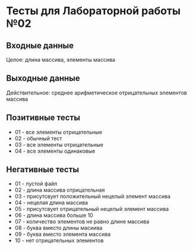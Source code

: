 # Тесты для Лабораторной работы №02

## Входные данные
Целое: длина массива, элементы массива


## Выходные данные
Действительное: среднее арифметическое отрицательных элементов массива


## Позитивные тесты
- 01 - все элементы отрицательные
- 02 - обычный тест
- 03 - все элементы отрицательные 
- 04 - все элементы одинаковые


## Негативные тесты
- 01 - пустой файл 
- 02 - длина массива отрицательная
- 03 - присутсвует положительный нецелый элемент массива
- 04 - нецелая длина массива
- 05 - присутсвует отрицательный нецелый элемент массива
- 06 - длина массива больше 10
- 07 - количество элементов не равно длине массива
- 08 - буква вместо длины масиива
- 09 - буква вместо элемента массива
- 10 - нет отрицательных элементов
